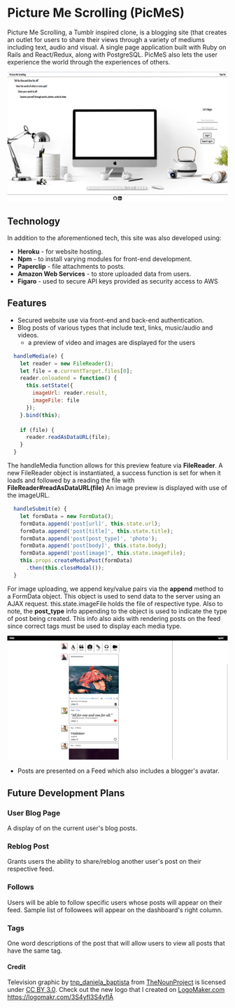 # Picture Me Scrolling (PicMeS)

Picture Me Scrolling, a Tumblr inspired clone, is a blogging site (that creates an outlet for users to share their views through a variety of mediums including text, audio and visual. A single page application built with Ruby on Rails and React/Redux, along with PostgreSQL.  PicMeS also lets the user experience the world through the experiences of others.

![homepage](./docs/home_page.png)

## Technology

In addition to the aforementioned tech, this site was also developed using:

+ **Heroku** - for website hosting.
+ **Npm** - to install varying modules for front-end development.
+ **Paperclip** - file attachments to posts.
+ **Amazon Web Services** - to store uploaded data from users.
+ **Figaro** - used to secure API keys provided as security access to AWS

## Features

+ Secured website use via front-end and back-end authentication.
+ Blog posts of various types that include text, links, music/audio and videos.
  + a preview of video and images are displayed for the users

```js
  handleMedia(e) {
    let reader = new FileReader();
    let file = e.currentTarget.files[0];
    reader.onloadend = function() {
      this.setState({
        imageUrl: reader.result,
        imageFile: file
      });
    }.bind(this);

    if (file) {
      reader.readAsDataURL(file);
    }
  }
```

The handleMedia function allows for this preview feature via **FileReader**. A new FileReader object is instantiated, a success function is set for when it loads and followed by a reading the file with **FileReader#readAsDataURL(file)**
An image preview is displayed with use of the imageURL.


```js
  handleSubmit(e) {
    let formData = new FormData();
    formData.append('post[url]', this.state.url);
    formData.append('post[title]', this.state.title);
    formData.append('post[post_type]', 'photo');
    formData.append('post[body]', this.state.body);
    formData.append('post[image]', this.state.imageFile);
    this.props.createMediaPost(formData)
      .then(this.closeModal());
  }
  ```

For image uploading, we append key/value pairs via the **append** method to a FormData object. This object is used to send data to the server using an AJAX request. this.state.imageFile holds the file of respective type. Also to note, the **post_type** info appending to the object is used to indicate the type of post being created. This info also aids with rendering posts on the feed since correct tags must be used to display each media type.

![dashboard](./docs/dashboard.png)
+ Posts are presented on a Feed which also includes a blogger's avatar.






## Future Development Plans

### User Blog Page
A display of on the current user's blog posts.

### Reblog Post
Grants users the ability to share/reblog another user's post on their respective feed.

### Follows
Users will be able to follow specific users whose posts will appear on their feed. Sample list of followees will appear on the dashboard's right column.

### Tags
One word descriptions of the post that will allow users to view all posts that have the same tag.

#### Credit
Television graphic by <a href="https://thenounproject.com/daniela.baptista">tnp_daniela_baptista</a> from <a href="https://thenounproject.com/">TheNounProject</a> is licensed under <a href="http://creativecommons.org/licenses/by/3.0/" title="Creative Commons BY 3.0">CC BY 3.0</a>. Check out the new logo that I created on <a href="http://logomakr.com" title="Logo Maker">LogoMaker.com</a> https://logomakr.com/3S4yfl3S4yflÂ